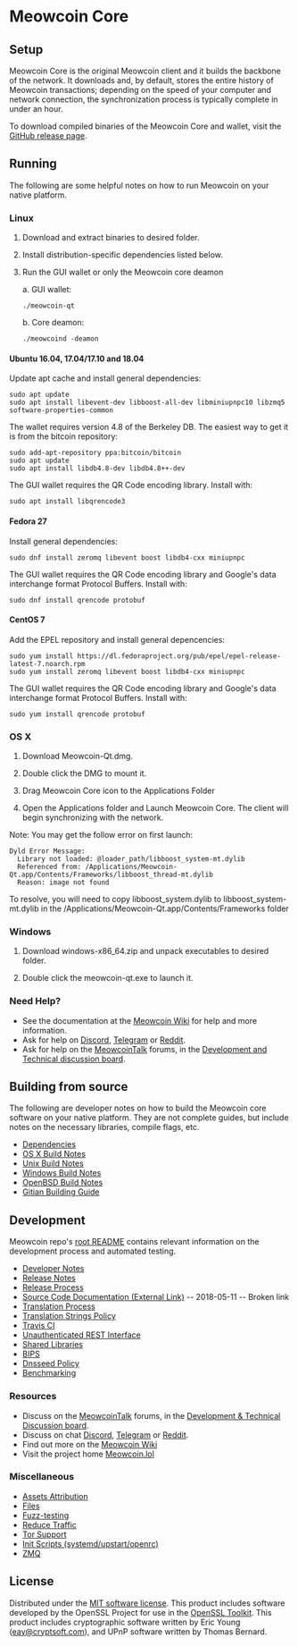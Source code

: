Meowcoin Core
==============

Setup
---------------------
Meowcoin Core is the original Meowcoin client and it builds the backbone of the network. It downloads and, by default, stores the entire history of Meowcoin transactions; depending on the speed of your computer and network connection, the synchronization process is typically complete in under an hour.

To download compiled binaries of the Meowcoin Core and wallet, visit the [GitHub release page](https://github.com/JustAResearcher/Meowcoin/releases).

Running
---------------------
The following are some helpful notes on how to run Meowcoin on your native platform.

### Linux

1) Download and extract binaries to desired folder.

2) Install distribution-specific dependencies listed below.

3) Run the GUI wallet or only the Meowcoin core deamon

   a. GUI wallet:
   
   `./meowcoin-qt`

   b. Core deamon:
   
   `./meowcoind -deamon`

#### Ubuntu 16.04, 17.04/17.10 and 18.04

Update apt cache and install general dependencies:

```
sudo apt update
sudo apt install libevent-dev libboost-all-dev libminiupnpc10 libzmq5 software-properties-common
```

The wallet requires version 4.8 of the Berkeley DB. The easiest way to get it is from the bitcoin repository: 

```
sudo add-apt-repository ppa:bitcoin/bitcoin
sudo apt update
sudo apt install libdb4.8-dev libdb4.8++-dev
```

The GUI wallet requires the QR Code encoding library. Install with:

`sudo apt install libqrencode3`

#### Fedora 27

Install general dependencies:

`sudo dnf install zeromq libevent boost libdb4-cxx miniupnpc`

The GUI wallet requires the QR Code encoding library and Google's data interchange format Protocol Buffers. Install with:

`sudo dnf install qrencode protobuf`

#### CentOS 7

Add the EPEL repository and install general depencencies:

```
sudo yum install https://dl.fedoraproject.org/pub/epel/epel-release-latest-7.noarch.rpm
sudo yum install zeromq libevent boost libdb4-cxx miniupnpc
```

The GUI wallet requires the QR Code encoding library and Google's data interchange format Protocol Buffers. Install with:

`sudo yum install qrencode protobuf`

### OS X

1) Download Meowcoin-Qt.dmg.

2) Double click the DMG to mount it. 

3) Drag Meowcoin Core icon to the Applications Folder


4) Open the Applications folder and Launch Meowcoin Core. The client will begin synchronizing with the network.


Note: You may get the follow error on first launch:
```
Dyld Error Message:
  Library not loaded: @loader_path/libboost_system-mt.dylib
  Referenced from: /Applications/Meowcoin-Qt.app/Contents/Frameworks/libboost_thread-mt.dylib
  Reason: image not found
```
To resolve, you will need to copy libboost_system.dylib to libboost_system-mt.dylib in the /Applications/Meowcoin-Qt.app/Contents/Frameworks folder

### Windows

1) Download windows-x86_64.zip and unpack executables to desired folder.

2) Double click the meowcoin-qt.exe to launch it.

### Need Help?

- See the documentation at the [Meowcoin Wiki](https://meowcoin.wiki/wiki/MEOWCOINCOIN_Wiki)
for help and more information.
- Ask for help on [Discord](https://discord.gg/DUkcBst), [Telegram](https://t.me/MeowcoinDev) or [Reddit](https://www.reddit.com/r/Meowcoin/).
- Ask for help on the [MeowcoinTalk](https://www.bitcointalk.org/) forums, in the [Development and Technical discussion board](https://www.bitcointalk.org/?forum=661517).

Building from source
---------------------
The following are developer notes on how to build the Meowcoin core software on your native platform. They are not complete guides, but include notes on the necessary libraries, compile flags, etc.

- [Dependencies](https://github.com/JustAResearcher/Meowcoin/tree/master/doc/dependencies.md)
- [OS X Build Notes](https://github.com/JustAResearcher/Meowcoin/tree/master/doc/build-osx.md)
- [Unix Build Notes](https://github.com/JustAResearcher/Meowcoin/tree/master/doc/build-unix.md)
- [Windows Build Notes](https://github.com/JustAResearcher/Meowcoin/tree/master/doc/build-windows.md)
- [OpenBSD Build Notes](https://github.com/JustAResearcher/Meowcoin/tree/master/doc/build-openbsd.md)
- [Gitian Building Guide](https://github.com/JustAResearcher/Meowcoin/tree/master/doc/gitian-building.md)

Development
---------------------
Meowcoin repo's [root README](https://github.com/JustAResearcher/Meowcoin/blob/master/README.md) contains relevant information on the development process and automated testing.

- [Developer Notes](https://github.com/JustAResearcher/Meowcoin/blob/master/doc/developer-notes.md)
- [Release Notes](https://github.com/JustAResearcher/Meowcoin/blob/master/doc/release-notes.md)
- [Release Process](https://github.com/JustAResearcher/Meowcoin/blob/master/doc/release-process.md)
- [Source Code Documentation (External Link)](https://dev.visucore.com/meowcoin/doxygen/) -- 2018-05-11 -- Broken link
- [Translation Process](https://github.com/JustAResearcher/Meowcoin/blob/master/doc/translation_process.md)
- [Translation Strings Policy](https://github.com/JustAResearcher/Meowcoin/blob/master/doc/translation_strings_policy.md)
- [Travis CI](https://github.com/JustAResearcher/Meowcoin/blob/master/doc/travis-ci.md)
- [Unauthenticated REST Interface](https://github.com/JustAResearcher/Meowcoin/blob/master/doc/REST-interface.md)
- [Shared Libraries](https://github.com/JustAResearcher/Meowcoin/blob/master/doc/shared-libraries.md)
- [BIPS](https://github.com/JustAResearcher/Meowcoin/blob/master/doc/bips.md)
- [Dnsseed Policy](https://github.com/JustAResearcher/Meowcoin/blob/master/doc/dnsseed-policy.md)
- [Benchmarking](https://github.com/JustAResearcher/Meowcoin/blob/master/doc/benchmarking.md)

### Resources
- Discuss on the [MeowcoinTalk](https://www.bitcointalk.org/) forums, in the [Development & Technical Discussion board](---).
- Discuss on chat [Discord](----), [Telegram](---) or [Reddit](---).
- Find out more on the [Meowcoin Wiki](---)
- Visit the project home [Meowcoin.lol](https://meowcoin.lol)

### Miscellaneous
- [Assets Attribution](https://github.com/JustAResearcher/Meowcoin/blob/master/doc/assets-attribution.md)
- [Files](https://github.com/JustAResearcher/Meowcoin/blob/master/doc/files.md)
- [Fuzz-testing](https://github.com/JustAResearcher/Meowcoin/blob/master/doc/fuzzing.md)
- [Reduce Traffic](https://github.com/JustAResearcher/Meowcoin/blob/master/doc/reduce-traffic.md)
- [Tor Support](https://github.com/JustAResearcher/Meowcoin/blob/master/doc/tor.md)
- [Init Scripts (systemd/upstart/openrc)](https://github.com/JustAResearcher/Meowcoin/blob/master/doc/init.md)
- [ZMQ](https://github.com/JustAResearcher/Meowcoin/blob/master/doc/zmq.md)

License
---------------------
Distributed under the [MIT software license](https://github.com/JustAResearcher/Meowcoin/blob/master/COPYING).
This product includes software developed by the OpenSSL Project for use in the [OpenSSL Toolkit](https://www.openssl.org/). This product includes
cryptographic software written by Eric Young ([eay@cryptsoft.com](mailto:eay@cryptsoft.com)), and UPnP software written by Thomas Bernard.
